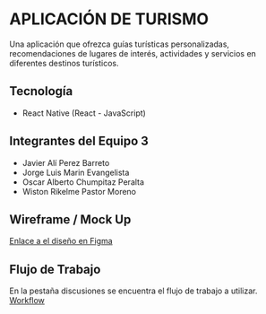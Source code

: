 # APLICACIÓN DE TURISMO
Una aplicación que ofrezca guías turísticas personalizadas, recomendaciones de lugares de interés, actividades y servicios en diferentes destinos turísticos.
## Tecnología
- React Native (React - JavaScript)
## Integrantes del Equipo 3
- Javier Alí Perez Barreto
- Jorge Luis Marin Evangelista
- Oscar Alberto Chumpitaz Peralta
- Wiston Rikelme Pastor Moreno
## Wireframe / Mock Up
[Enlace a el diseño en Figma](https://www.figma.com/file/owsfexMa8G1kch2isEiUOf/TALLER-M%C3%93VIL-%7C-MOCK-UPS-%28Copy%29?node-id=0%3A1&t=waRnUMvvV5F8Ox2E-1)
## Flujo de Trabajo
En la pestaña discusiones se encuentra el flujo de trabajo a utilizar.
[Workflow](https://github.com/work-teams/taller-movil/discussions/6)
